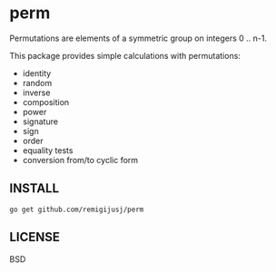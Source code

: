 perm
=========
Permutations are elements of a symmetric group on integers 0 .. n-1.

This package provides simple calculations with permutations:
* identity
* random
* inverse
* composition
* power
* signature
* sign
* order
* equality tests
* conversion from/to cyclic form

INSTALL
-------
	go get github.com/remigijusj/perm

LICENSE
-------
BSD
